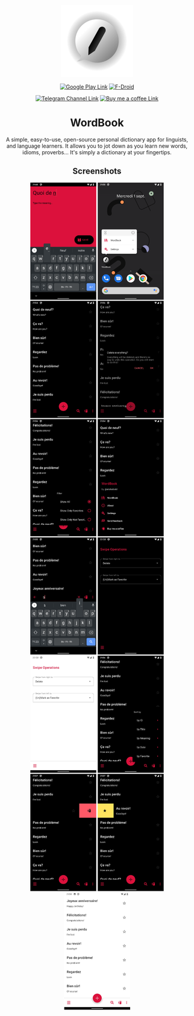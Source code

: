 <div align="center">

  <img alt="WordBook Logo/Trademark"
       src="https://github.com/atahabaki/wordbook-android/raw/dev/media/ic_wordbook_shadow_optimized.png" />

[![Google Play Link](https://img.shields.io/badge/Google_Play-414141?style=for-the-badge&logo=google-play&logoColor=white)](https://play.google.com/store/apps/details?id=dev.atahabaki.wordbook)
[![F-Droid](https://img.shields.io/badge/F--DROID-1976d2?style=for-the-badge&logo=f-droid)](https://f-droid.org/en/packages/dev.atahabaki.wordbook/)
  
[![Telegram Channel Link](https://img.shields.io/badge/Telegram-26A5E4.svg?style=for-the-badge&logo=Telegram&logoColor=white)](https://t.me/wordbookApp/)
[![Buy me a coffee Link](https://img.shields.io/badge/Buy%20Me%20A%20Coffee-FFDD00.svg?style=for-the-badge&logo=Buy-Me-A-Coffee&logoColor=black)](https://buymeacoff.ee/atahabaki)
  
# WordBook
A simple, easy-to-use, open-source personal dictionary app for linguists, and language learners. It allows you to jot down as you learn new words, idioms, proverbs... It's simply a dictionary at your fingertips.

## Screenshots

<img width=175px src="https://github.com/atahabaki/wordbook-android/raw/dev/media/screenshots/add.jpg" />
<img width=175px src="https://github.com/atahabaki/wordbook-android/raw/dev/media/screenshots/appshortcut.png" />
<img width=175px src="https://github.com/atahabaki/wordbook-android/raw/dev/media/screenshots/darkapp.jpg" />
<img width=175px src="https://github.com/atahabaki/wordbook-android/raw/dev/media/screenshots/delete_all.jpg" />
<img width=175px src="https://github.com/atahabaki/wordbook-android/raw/dev/media/screenshots/filter.jpg" />
<img width=175px src="https://github.com/atahabaki/wordbook-android/raw/dev/media/screenshots/nav.jpg" />
<img width=175px src="https://github.com/atahabaki/wordbook-android/raw/dev/media/screenshots/search.jpg" />
<img width=175px src="https://github.com/atahabaki/wordbook-android/raw/dev/media/screenshots/settings_dark.jpg" />
<img width=175px src="https://github.com/atahabaki/wordbook-android/raw/dev/media/screenshots/settings_white.jpg" />
<img width=175px src="https://github.com/atahabaki/wordbook-android/raw/dev/media/screenshots/sort.jpg" />
<img width=175px src="https://github.com/atahabaki/wordbook-android/raw/dev/media/screenshots/swipe_delete.jpg" />
<img width=175px src="https://github.com/atahabaki/wordbook-android/raw/dev/media/screenshots/swipe_star.jpg" />
<img width=175px src="https://github.com/atahabaki/wordbook-android/raw/dev/media/screenshots/whiteapp.jpg" />
